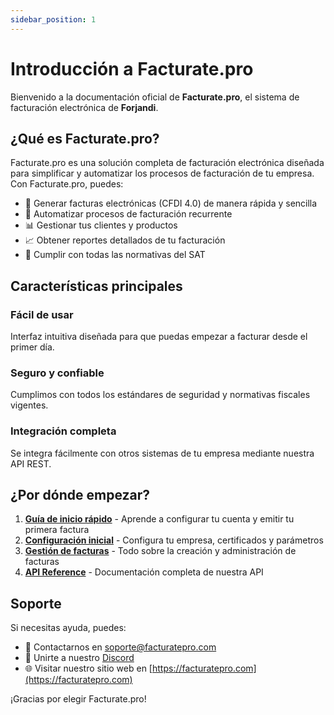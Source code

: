 ```yaml
---
sidebar_position: 1
---
```


# Introducción a Facturate.pro

Bienvenido a la documentación oficial de **Facturate.pro**, el sistema de facturación electrónica de **Forjandi**.

## ¿Qué es Facturate.pro?

Facturate.pro es una solución completa de facturación electrónica diseñada para simplificar y automatizar los procesos de facturación de tu empresa. Con Facturate.pro, puedes:

- 📄 Generar facturas electrónicas (CFDI 4.0) de manera rápida y sencilla
- 🔄 Automatizar procesos de facturación recurrente
- 📊 Gestionar tus clientes y productos
- 📈 Obtener reportes detallados de tu facturación
- 🔐 Cumplir con todas las normativas del SAT

## Características principales

### Fácil de usar

Interfaz intuitiva diseñada para que puedas empezar a facturar desde el primer día.

### Seguro y confiable

Cumplimos con todos los estándares de seguridad y normativas fiscales vigentes.

### Integración completa

Se integra fácilmente con otros sistemas de tu empresa mediante nuestra API REST.

## ¿Por dónde empezar?

1. **[Guía de inicio rápido](/docs/getting-started)** - Aprende a configurar tu cuenta y emitir tu primera factura
2. **[Configuración inicial](/docs/setup)** - Configura tu empresa, certificados y parámetros
3. **[Gestión de facturas](/docs/invoices)** - Todo sobre la creación y administración de facturas
4. **[API Reference](/docs/api)** - Documentación completa de nuestra API

## Soporte

Si necesitas ayuda, puedes:

- 📧 Contactarnos en [soporte@facturatepro.com](mailto:soporte@facturatepro.com)
- 💬 Unirte a nuestro [Discord](https://discord.gg/facturatepro)
- 🌐 Visitar nuestro sitio web en [https://facturatepro.com](https://facturatepro.com)

¡Gracias por elegir Facturate.pro!
